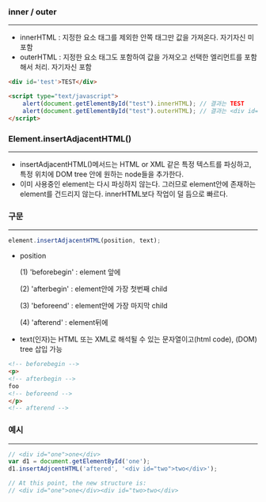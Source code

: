 ### inner / outer

---

- innerHTML : 지정한 요소 태그를 제외한 안쪽 태그만 값을 가져온다. 자기자신 미포함
- outerHTML : 지정한 요소 태그도 포함하여 값을 가져오고 선택한 엘리먼트를 포함해서 처리. 자기자신 포함

```html
<div id='test'>TEST</div>

<script type="text/javascript">
	alert(document.getElementById("test").innerHTML); // 결과는 TEST
	alert(document.getElementById("test").outerHTML); // 결과는 <div id="test">TEST</div>
</script>
```

### Element.insertAdjacentHTML()

---

- insertAdjacentHTML()메서드는 HTML or XML 같은 특정 텍스트를 파싱하고, 특정 위치에 DOM tree 안에 원하는 node들을 추가한다.
- 이미 사용중인 element는 다시 파싱하지 않는다. 그러므로 element안에 존재하는 element를 건드리지 않는다. innerHTML보다 작업이 덜 듬으로 빠르다.

### 구문

---

```jsx
element.insertAdjacentHTML(position, text);
```

- position

    (1) 'beforebegin' : element 앞에

    (2) 'afterbegin' : element안에 가장 첫번째 child

    (3) 'beforeend' : element안에 가장 마지막 child

    (4) 'afterend' : element뒤에

- text(인자)는 HTML 또는 XML로 해석될 수 있는 문자열이고(html code), (DOM) tree 삽입 가능

```html
<!-- beforebegin -->
<p>
<!-- afterbegin -->
foo
<!-- beforeend -->
</p>
<!-- afterend -->
```

### 예시

---

```jsx
// <div id="one">one</div>
var d1 = document.getElementById('one');
d1.insertAdjcentHTML('aftered', '<div id="two">two</div>');

// At this point, the new structure is:
// <div id="one">one</div><div id="two>two</div>
```
